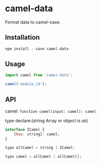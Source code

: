 # camel-data

Format data to camel-case.

## Installation

```js
npm install --save camel-data
```

## Usage

```js
import camel from 'camel-data';

camel('module_id');
```

## API

camel:
`function camel(input: camel): camel`

type declare:(string Array or object is ok)

```js
interface ICamel {
    [key: string]: camel;
}

type allCamel = string | ICamel;

type camel = allCamel | allCamel[];
```
